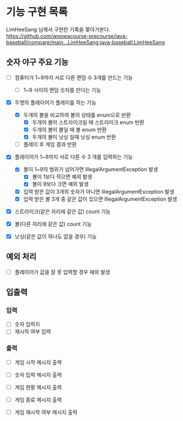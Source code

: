 # 기능 구현 목록
LimHeeSang 님께서 구현한 기록을 쫒아가본다.  
https://github.com/woowacourse-precourse/java-baseball/compare/main...LimHeeSang:java-baseball:LimHeeSang


## 숫자 야구 주요 기능
- [ ] 컴퓨터가 1~9까지 서로 다른 랜덤 수 3개를 만드는 기능
  - [ ] 1~9 사이의 랜덤 숫자를 만다는 기능
  
- [X] 두명의 플레이어가 플레이를 하는 기능
  - [X] 두개의 볼을 비교하여 볼의 상태를 enum으로 반환
    - [X] 두개의 볼이 스트라이크일 때 스트라이크 enum 반환
    - [X] 두개의 볼이 볼일 때 볼 enum 반환
    - [X] 두개의 볼이 낫싱 일때 낫싱 enum 반환
  - [ ] 플레이 후 게임 결과 반환
  
- [X] 플레이어가 1~9까지 서로 다른 수 3 개를 입력하는 기능
  - [X] 볼이 1~9의 범위가 넘어가면 IllegalArgumentException 발생
    - [X] 볼이 1보다 작으면 예외 발생
    - [X] 볼이 9보다 크면 예외 발생
  - [X] 입력 받은 값이 3개의 숫자가 아니면 IllegalArgumentException 발생
  - [X] 입력 받은 볼 3개 중 같은 값이 있으면 IllegalArgumentException 발생
  
- [X] 스트라이크(같은 자리에 같은 값) count 기능
- [X] 볼(다른 자리에 같은 값) count 기능
- [X] 낫싱(같은 값이 하나도 없을 경우) 기능


## 예외 처리
- [ ] 플레이어가 값을 잘 못 입력할 경우 예외 발생


## 입출력
### 입력
- [ ] 숫자 입력지
- [ ] 재시작 여부 입력

### 출력
- [ ] 게임 시작 메시지 출력
- [ ] 숫자 입력 메시지 출력
- [ ] 게임 현황 메시지 출력
- [ ] 게임 종료 메시지 출력
- [ ] 게임 재시작 여부 메시지 출력

